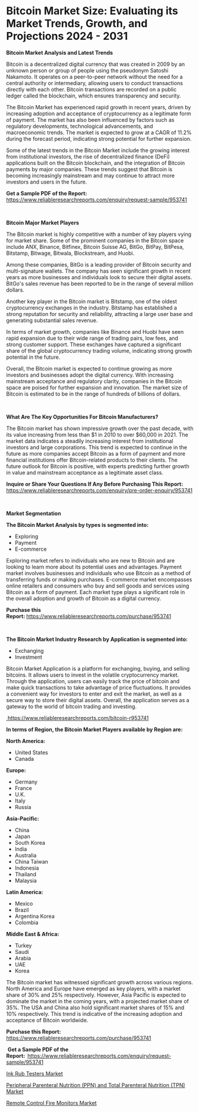 <p><h1>Bitcoin Market Size: Evaluating its Market Trends, Growth, and Projections 2024 - 2031</h1></p><p><strong>Bitcoin Market Analysis and Latest Trends</strong></p>
<p><p>Bitcoin is a decentralized digital currency that was created in 2009 by an unknown person or group of people using the pseudonym Satoshi Nakamoto. It operates on a peer-to-peer network without the need for a central authority or intermediary, allowing users to conduct transactions directly with each other. Bitcoin transactions are recorded on a public ledger called the blockchain, which ensures transparency and security.</p><p>The Bitcoin Market has experienced rapid growth in recent years, driven by increasing adoption and acceptance of cryptocurrency as a legitimate form of payment. The market has also been influenced by factors such as regulatory developments, technological advancements, and macroeconomic trends. The market is expected to grow at a CAGR of 11.2% during the forecast period, indicating strong potential for further expansion.</p><p>Some of the latest trends in the Bitcoin Market include the growing interest from institutional investors, the rise of decentralized finance (DeFi) applications built on the Bitcoin blockchain, and the integration of Bitcoin payments by major companies. These trends suggest that Bitcoin is becoming increasingly mainstream and may continue to attract more investors and users in the future.</p></p>
<p><strong>Get a Sample PDF of the Report:&nbsp;</strong> <a href="https://www.reliableresearchreports.com/enquiry/request-sample/953741">https://www.reliableresearchreports.com/enquiry/request-sample/953741</a></p>
<p>&nbsp;</p>
<p><strong>Bitcoin Major Market Players</strong></p>
<p><p>The Bitcoin market is highly competitive with a number of key players vying for market share. Some of the prominent companies in the Bitcoin space include ANX, Binance, Bitfinex, Bitcoin Suisse AG, BitGo, BitPay, BitPesa, Bitstamp, Bitwage, Bitwala, Blockstream, and Huobi.</p><p>Among these companies, BitGo is a leading provider of Bitcoin security and multi-signature wallets. The company has seen significant growth in recent years as more businesses and individuals look to secure their digital assets. BitGo's sales revenue has been reported to be in the range of several million dollars.</p><p>Another key player in the Bitcoin market is Bitstamp, one of the oldest cryptocurrency exchanges in the industry. Bitstamp has established a strong reputation for security and reliability, attracting a large user base and generating substantial sales revenue.</p><p>In terms of market growth, companies like Binance and Huobi have seen rapid expansion due to their wide range of trading pairs, low fees, and strong customer support. These exchanges have captured a significant share of the global cryptocurrency trading volume, indicating strong growth potential in the future.</p><p>Overall, the Bitcoin market is expected to continue growing as more investors and businesses adopt the digital currency. With increasing mainstream acceptance and regulatory clarity, companies in the Bitcoin space are poised for further expansion and innovation. The market size of Bitcoin is estimated to be in the range of hundreds of billions of dollars.</p></p>
<p>&nbsp;</p>
<p><strong>What Are The Key Opportunities For Bitcoin Manufacturers?</strong></p>
<p><p>The Bitcoin market has shown impressive growth over the past decade, with its value increasing from less than $1 in 2010 to over $60,000 in 2021. The market data indicates a steadily increasing interest from institutional investors and large corporations. This trend is expected to continue in the future as more companies accept Bitcoin as a form of payment and more financial institutions offer Bitcoin-related products to their clients. The future outlook for Bitcoin is positive, with experts predicting further growth in value and mainstream acceptance as a legitimate asset class.</p></p>
<p><strong>Inquire or Share Your Questions If Any Before Purchasing This Report:</strong> <a href="https://www.reliableresearchreports.com/enquiry/pre-order-enquiry/953741">https://www.reliableresearchreports.com/enquiry/pre-order-enquiry/953741</a></p>
<p>&nbsp;</p>
<p><strong>Market Segmentation</strong></p>
<p><strong>The Bitcoin Market Analysis by types is segmented into:</strong></p>
<p><ul><li>Exploring</li><li>Payment</li><li>E-commerce</li></ul></p>
<p><p>Exploring market refers to individuals who are new to Bitcoin and are looking to learn more about its potential uses and advantages. Payment market involves businesses and individuals who use Bitcoin as a method of transferring funds or making purchases. E-commerce market encompasses online retailers and consumers who buy and sell goods and services using Bitcoin as a form of payment. Each market type plays a significant role in the overall adoption and growth of Bitcoin as a digital currency.</p></p>
<p><strong>Purchase this Report:&nbsp;</strong><a href="https://www.reliableresearchreports.com/purchase/953741">https://www.reliableresearchreports.com/purchase/953741</a></p>
<p>&nbsp;</p>
<p><strong>The Bitcoin Market Industry Research by Application is segmented into:</strong></p>
<p><ul><li>Exchanging</li><li>Investment</li></ul></p>
<p><p>Bitcoin Market Application is a platform for exchanging, buying, and selling bitcoins. It allows users to invest in the volatile cryptocurrency market. Through the application, users can easily track the price of bitcoin and make quick transactions to take advantage of price fluctuations. It provides a convenient way for investors to enter and exit the market, as well as a secure way to store their digital assets. Overall, the application serves as a gateway to the world of bitcoin trading and investing.</p></p>
<p><a href="https://www.reliableresearchreports.com/bitcoin-r953741">&nbsp;https://www.reliableresearchreports.com/bitcoin-r953741</a></p>
<p><strong>In terms of Region, the Bitcoin Market Players available by Region are:</strong></p>
<p>
    <p> <strong> North America: </strong>
        <ul>
            <li>United States</li>
            <li>Canada</li>
        </ul>
        </p> 
    <p> <strong> Europe: </strong>
        <ul>
            <li>Germany</li>
            <li>France</li>
            <li>U.K.</li>
            <li>Italy</li>
            <li>Russia</li>
        </ul>
        </p> 
    <p> <strong> Asia-Pacific: </strong>
        <ul>
            <li>China</li>
            <li>Japan</li>
            <li>South Korea</li>
            <li>India</li>
            <li>Australia</li>
            <li>China Taiwan</li>
            <li>Indonesia</li>
            <li>Thailand</li>
            <li>Malaysia</li>
        </ul>
        </p> 
    <p> <strong> Latin America: </strong>
        <ul>
            <li>Mexico</li>
            <li>Brazil</li>
            <li>Argentina Korea</li>
            <li>Colombia</li>
        </ul>
        </p> 
    <p> <strong> Middle East & Africa: </strong>
        <ul>
            <li>Turkey</li>
            <li>Saudi</li>
            <li>Arabia</li>
            <li>UAE</li>
            <li>Korea</li>
        </ul>
    </p>
    </p>
<p><p>The Bitcoin market has witnessed significant growth across various regions. North America and Europe have emerged as key players, with a market share of 30% and 25% respectively. However, Asia Pacific is expected to dominate the market in the coming years, with a projected market share of 35%. The USA and China also hold significant market shares of 15% and 10% respectively. This trend is indicative of the increasing adoption and acceptance of Bitcoin worldwide.</p></p>
<p><strong>Purchase this Report: </strong><a href="https://www.reliableresearchreports.com/purchase/953741">https://www.reliableresearchreports.com/purchase/953741</a></p>
<p>&nbsp;<strong>Get a Sample PDF of the Report:&nbsp;&nbsp;</strong><a href="https://www.reliableresearchreports.com/enquiry/request-sample/953741">https://www.reliableresearchreports.com/enquiry/request-sample/953741</a></p>
<p><strong></strong></p>
<p><p><a href="https://www.linkedin.com/pulse/ink-rub-testersnbspmarket-focuses-market-share-size-projected-gi00e">Ink Rub Testers Market</a></p><p><a href="https://www.linkedin.com/pulse/peripheral-parenteral-nutrition-ppn-total-tpn-market-research-alerc">Peripheral Parenteral Nutrition (PPN) and Total Parenteral Nutrition (TPN) Market</a></p><p><a href="https://www.linkedin.com/pulse/remote-control-fire-monitors-market-insights-cagr-trends-twl1e">Remote Control Fire Monitors Market</a></p></p>